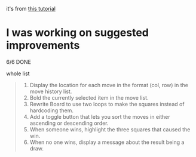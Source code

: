 it's from [this tutorial](https://reactjs.org/tutorial/tutorial.html)

# I was working on suggested improvements 
6/6 DONE

whole list

>   1. Display the location for each move in the format (col, row) in the move history list.
>   2. Bold the currently selected item in the move list.
>   3. Rewrite Board to use two loops to make the squares instead of hardcoding them.
>   4. Add a toggle button that lets you sort the moves in either ascending or descending order.
>   5. When someone wins, highlight the three squares that caused the win.
>   6. When no one wins, display a message about the result being a draw.
